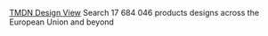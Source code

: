 
[TMDN Design View](https://www.tmdn.org/tmdsview-web/)
Search 17 684 046 products designs across the European Union and beyond
